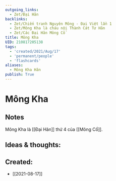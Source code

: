 ```yaml
---
outgoing_links:
  - Zet/Đại Hãn
backlinks:
  - Zet/Chiến tranh Nguyên Mông - Đại Việt lần 1
  - Zet/Mông Kha là cháu nội Thành Cát Tư Hãn
  - Zet/Các Đại Hãn Mông Cổ
title: Mông Kha
UID: 210817205138
tags:
  - 'created/2021/Aug/17'
  - 'permanent/people'
  - 'flashcards'
aliases:
  - Mông Kha Hãn
publish: True
---
```

# Mông Kha

## Notes
Mông Kha là [[Đại Hãn]] thứ 4 của [[Mông Cổ]]. 

## Ideas & thoughts:


## Created:
- [[2021-08-17]]
